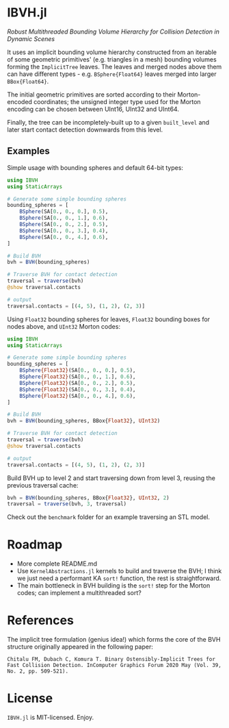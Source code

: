 # IBVH.jl
*Robust Multithreaded Bounding Volume Hierarchy for Collision Detection in Dynamic Scenes*

It uses an implicit bounding volume hierarchy constructed from an iterable of some geometric
primitives' (e.g. triangles in a mesh) bounding volumes forming the `ImplicitTree` leaves. The leaves
and merged nodes above them can have different types - e.g. `BSphere{Float64}` leaves merged into
larger `BBox{Float64}`.

The initial geometric primitives are sorted according to their Morton-encoded coordinates; the
unsigned integer type used for the Morton encoding can be chosen between UInt16, UInt32 and UInt64.

Finally, the tree can be incompletely-built up to a given `built_level` and later start contact
detection downwards from this level.


## Examples

Simple usage with bounding spheres and default 64-bit types:

```julia
using IBVH
using StaticArrays

# Generate some simple bounding spheres
bounding_spheres = [
    BSphere(SA[0., 0., 0.], 0.5),
    BSphere(SA[0., 0., 1.], 0.6),
    BSphere(SA[0., 0., 2.], 0.5),
    BSphere(SA[0., 0., 3.], 0.4),
    BSphere(SA[0., 0., 4.], 0.6),
]

# Build BVH
bvh = BVH(bounding_spheres)

# Traverse BVH for contact detection
traversal = traverse(bvh)
@show traversal.contacts

# output
traversal.contacts = [(4, 5), (1, 2), (2, 3)]
```

Using `Float32` bounding spheres for leaves, `Float32` bounding boxes for nodes above, and `UInt32`
Morton codes:

```julia
using IBVH
using StaticArrays

# Generate some simple bounding spheres
bounding_spheres = [
    BSphere{Float32}(SA[0., 0., 0.], 0.5),
    BSphere{Float32}(SA[0., 0., 1.], 0.6),
    BSphere{Float32}(SA[0., 0., 2.], 0.5),
    BSphere{Float32}(SA[0., 0., 3.], 0.4),
    BSphere{Float32}(SA[0., 0., 4.], 0.6),
]

# Build BVH
bvh = BVH(bounding_spheres, BBox{Float32}, UInt32)

# Traverse BVH for contact detection
traversal = traverse(bvh)
@show traversal.contacts

# output
traversal.contacts = [(4, 5), (1, 2), (2, 3)]
```

Build BVH up to level 2 and start traversing down from level 3, reusing the previous traversal
cache:

```julia
bvh = BVH(bounding_spheres, BBox{Float32}, UInt32, 2)
traversal = traverse(bvh, 3, traversal)
```

Check out the `benchmark` folder for an example traversing an STL model.


# Roadmap

- More complete README.md
- Use `KernelAbstractions.jl` kernels to build and traverse the BVH; I think we just need a performant KA `sort!` function, the rest is straightforward.
- The main bottleneck in BVH building is the `sort!` step for the Morton codes; can implement a multithreaded sort?


# References

The implicit tree formulation (genius idea!) which forms the core of the BVH structure originally appeared in the following paper:

	Chitalu FM, Dubach C, Komura T. Binary Ostensibly‐Implicit Trees for Fast Collision Detection. InComputer Graphics Forum 2020 May (Vol. 39, No. 2, pp. 509-521).


# License
`IBVH.jl` is MIT-licensed. Enjoy.